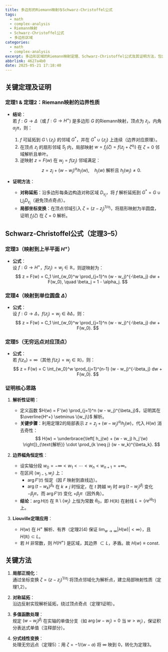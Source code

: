```yaml
---
title: 多边形的Riemann映射与Schwarz-Christoffel公式
tags:
  - math
  - complex-analysis
  - Riemann映射
  - Schwarz-Christoffel公式
  - 多边形区域
categories:
  - math
  - complex-analysis
excerpt: 多边形区域的Riemann映射定理、Schwarz-Christoffel公式及其证明方法，包含对称开拓、局部坐标变换等技术细节。
abbrlink: 4627a4b0
date: 2025-05-21 17:18:40
---
```


## **关键定理及证明**
### **定理1 & 定理2：Riemann映射的边界性质**
- **结论**：  
  若 $f: G \to \Delta$（或 $f: G \to H^+$) 是多边形 $G$ 的Riemann映射，顶点为 $z_j$，内角 $\alpha_j\pi$，则：
  1. $f$ 可延拓到 $G \setminus \{z_j\}$ 的邻域 $G^*$，并在 $G^* \cup \{z_j\}$ 上连续（边界对应原理）。
  2. 在顶点 $z_j$ 的扇形邻域 $S_j$ 内，局部映射 $w = f_j(\zeta) = f(z_j + \zeta^{\alpha_j})$ 在 $\zeta=0$ 邻域解析且单叶。
  3. 逆映射 $z = F(w)$ 在 $w_j = f(z_j)$ 邻域满足：
     $$
     z = z_j + (w - w_j)^{\alpha_j} h_j(w), \quad h_j(w) \text{ 解析且 } h_j(w_j) \neq 0.
     $$

- **证明方法**：
  - **对称延拓**：沿多边形每条边构造对称区域 $D_{\gamma_j}$，将 $f$ 解析延拓到 $G^* = G \cup \bigcup_j D_{\gamma_j}$（避免顶点奇点）。
  - **局部坐标变换**：在顶点邻域引入 $\zeta = (z - z_j)^{1/\alpha_j}$，将扇形映射为半圆盘，证明 $f_j(\zeta)$ 在 $\zeta=0$ 解析。


## **Schwarz-Christoffel公式（定理3–5）**
### **定理3（映射到上半平面 $H^+$）**
- **公式**：  
  设 $f: G \to H^+$，$f(z_j) = w_j \in \mathbb{R}$，则逆映射为：
  $$
  z = F(w) = C_1 \int_{w_0}^w \prod_{j=1}^n (w - w_j)^{-\beta_j}  dw + F(w_0), \quad \beta_j = 1 - \alpha_j.
  $$

### **定理4（映射到单位圆盘 $\Delta$）**
- **公式**：  
  设 $f: G \to \Delta$，$f(z_j) = w_j \in \partial\Delta$，则：
  $$
  z = F(w) = C_1 \int_{w_0}^w \prod_{j=1}^n (w - w_j)^{-\beta_j}  dw + F(w_0).
  $$

### **定理5（无穷远点对应顶点）**
- **公式**：  
  若 $f(z_n) = \infty$（其他 $f(z_j) = w_j \in \mathbb{R}$)，则：
  $$
  z = F(w) = C \int_{w_0}^w \prod_{j=1}^{n-1} (w - w_j)^{-\beta_j}  dw + F(w_0).
  $$

### **证明核心思路**  
1. **解析性证明**：  
   - 定义函数 $H(w) = F'(w) \prod_{j=1}^n (w - w_j)^{\beta_j}$，证明其在 $\overline{H^+} \setminus \{w_j\}$ 解析。
   - **关键步骤**：利用定理2的局部表示 $z = z_j + (w - w_j)^{\alpha_j} h_j(w)$，代入 $H(w)$ 消去奇性：
     $$
     H(w) = \underbrace{\left[ h_j(w) + (w - w_j) h_j'(w) \right]}_{\text{解析}} \cdot \prod_{k \neq j} (w - w_k)^{\beta_k}.
     $$

2. **边界幅角恒定性**：  
   - 设实轴分段 $w_0 = -\infty < w_1 < \cdots < w_n < w_{n+1} = +\infty$。
   - 在区间 $(w_{j-1}, w_j)$ 上：
     - $\arg F'(t)$ 恒定（因 $F$ 映射到直线边）。
     - $\arg (t - w_k)^{\beta_k}$ 在 $k \neq j$ 时恒定，在 $t$ 跨越 $w_j$ 时 $\arg (t - w_j)^{\beta_j}$ 变化 $-\beta_j \pi$，而 $\arg F'(t)$ 变化 $+\beta_j \pi$（因外角）。
   - **结论**：$\arg H(t)$ 在 $\mathbb{R} \setminus \{w_j\}$ 上恒为常数 $\theta_0$，即 $H(\mathbb{R})$ 在射线 $L = \{ re^{i\theta_0} \}$ 上。

3. **Liouville定理应用**：  
   - $H(w)$ 在 $H^+$ 解析、有界（定理2(4) 保证 $\lim_{w \to \infty} |H(w)| < \infty$），且 $H(\mathbb{R}) \subset L$。
   - 若 $H$ 非常数，则 $H(H^+)$ 是区域，其边界 $\subset L$，矛盾。故 $H(w) \equiv \text{const}$.


## **关键方法**
1. **局部正规化**：  
   通过坐标变换 $\zeta = (z - z_j)^{1/\alpha_j}$ 将顶点邻域化为解析点，建立局部映射性质（定理1,2）。

2. **对称延拓**：  
   沿边反射实现解析延拓，绕过顶点奇点（定理1证明）。

3. **多值函数处理**：  
   规定 $(w - w_j)^{\beta_j}$ 在实轴的单值分支（如 $\arg(w - w_j) = 0$ 当 $w > w_j$），保证积分表达式单值（注释部分）。

4. **分式线性变换**：  
   处理无穷远点（定理5）：用 $\zeta = -1/(w - a)$ 将 $\infty$ 映到 $0$，转化为定理3。
